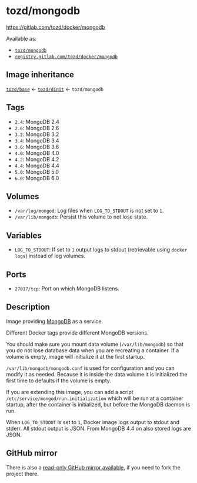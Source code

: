# tozd/mongodb

<https://gitlab.com/tozd/docker/mongodb>

Available as:

- [`tozd/mongodb`](https://hub.docker.com/r/tozd/mongodb)
- [`registry.gitlab.com/tozd/docker/mongodb`](https://gitlab.com/tozd/docker/mongodb/container_registry)

## Image inheritance

[`tozd/base`](https://gitlab.com/tozd/docker/base) ← [`tozd/dinit`](https://gitlab.com/tozd/docker/dinit) ← `tozd/mongodb`

## Tags

- `2.4`: MongoDB 2.4
- `2.6`: MongoDB 2.6
- `3.2`: MongoDB 3.2
- `3.4`: MongoDB 3.4
- `3.6`: MongoDB 3.6
- `4.0`: MongoDB 4.0
- `4.2`: MongoDB 4.2
- `4.4`: MongoDB 4.4
- `5.0`: MongoDB 5.0
- `6.0`: MongoDB 6.0

## Volumes

- `/var/log/mongod`: Log files when `LOG_TO_STDOUT` is not set to `1`.
- `/var/lib/mongodb`: Persist this volume to not lose state.

## Variables

- `LOG_TO_STDOUT`: If set to `1` output logs to stdout (retrievable using `docker logs`) instead of log volumes.

## Ports

- `27017/tcp`: Port on which MongoDB listens.

## Description

Image providing [MongoDB](https://www.mongodb.org/) as a service.

Different Docker tags provide different MongoDB versions.

You should make sure you mount data volume (`/var/lib/mongodb`) so that you do not
lose database data when you are recreating a container. If a volume is empty, image
will initialize it at the first startup.

`/var/lib/mongodb/mongodb.conf` is used for configuration and you can modify it as needed.
Because it is inside the data volume it is initialized the first time to defaults if the
volume is empty.

If you are extending this image, you can add a script `/etc/service/mongod/run.initialization`
which will be run at a container startup, after the container is initialized, but before the
MongoDB daemon is run.

When `LOG_TO_STDOUT` is set to `1`, Docker image logs output to stdout and stderr. All stdout output is JSON.
From MongoDB 4.4 on also stored logs are JSON.

## GitHub mirror

There is also a [read-only GitHub mirror available](https://github.com/tozd/docker-mongodb),
if you need to fork the project there.
